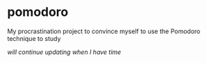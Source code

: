 # pomodoro

My procrastination project to convince myself to use the Pomodoro technique to study

*will continue updating when I have time*
